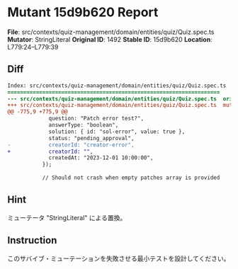# Mutant 15d9b620 Report

**File**: src/contexts/quiz-management/domain/entities/quiz/Quiz.spec.ts
**Mutator**: StringLiteral
**Original ID**: 1492
**Stable ID**: 15d9b620
**Location**: L779:24–L779:39

## Diff

```diff
Index: src/contexts/quiz-management/domain/entities/quiz/Quiz.spec.ts
===================================================================
--- src/contexts/quiz-management/domain/entities/quiz/Quiz.spec.ts	original
+++ src/contexts/quiz-management/domain/entities/quiz/Quiz.spec.ts	mutated #1492
@@ -775,9 +775,9 @@
             question: "Patch error test?",
             answerType: "boolean",
             solution: { id: "sol-error", value: true },
             status: "pending_approval",
-            creatorId: "creator-error",
+            creatorId: "",
             createdAt: "2023-12-01 10:00:00",
           });
 
           // Should not crash when empty patches array is provided
```

## Hint

ミューテータ "StringLiteral" による置換。

## Instruction

このサバイブ・ミューテーションを失敗させる最小テストを設計してください。
